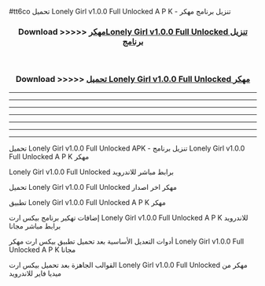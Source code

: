 #tt6co تحميل Lonely Girl v1.0.0 Full Unlocked  A P K - تنزيل برنامج مهكر



<div align="center">
<h3>Download >>>>> <a href="https://runaway1.web.app/?sq=Lonely Girl v1.0.0 Full Unlocked ">مهكرLonely Girl v1.0.0 Full Unlocked  تنزيل برنامج</a></h3><br>

<h3>Download >>>>> <a href="https://runaway1.web.app/?sq=Lonely Girl v1.0.0 Full Unlocked ">تحميل Lonely Girl v1.0.0 Full Unlocked  مهكر</a></h3>
</div>


----------------------------------------------------------

----------------------------------------------------------

----------------------------------------------------------

----------------------------------------------------------

----------------------------------------------------------

----------------------------------------------------------

----------------------------------------------------------

تحميل Lonely Girl v1.0.0 Full Unlocked  APK - تنزيل برنامج Lonely Girl v1.0.0 Full Unlocked  A P K مهكر

Lonely Girl v1.0.0 Full Unlocked  برابط مباشر للاندرويد

تحميل Lonely Girl v1.0.0 Full Unlocked  مهكر اخر اصدار

تطبيق Lonely Girl v1.0.0 Full Unlocked  A P K مهكر

إضافات تهكير برنامج بيكس ارت Lonely Girl v1.0.0 Full Unlocked  A P K للاندرويد برابط مباشر مجانا

أدوات التعديل الأساسية بعد تحميل تطبيق بيكس ارت مهكر Lonely Girl v1.0.0 Full Unlocked  A P K مجانا

القوالب الجاهزة بعد تحميل بيكس ارت Lonely Girl v1.0.0 Full Unlocked  مهكر من ميديا فاير للاندرويد


